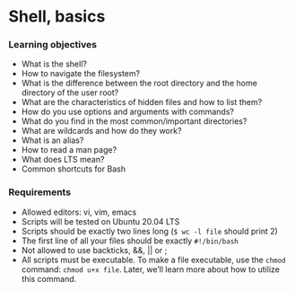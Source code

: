 # Shell, basics

### Learning objectives
* What is the shell?
* How to navigate the filesystem?
* What is the difference between the root directory and the home directory of the user root?
* What are the characteristics of hidden files and how to list them?
* How do you use options and arguments with commands?
* What do you find in the most common/important directories?
* What are wildcards and how do they work?
* What is an alias?
* How to read a man page?
* What does LTS mean?
* Common shortcuts for Bash

### Requirements 
* Allowed editors: vi, vim, emacs
* Scripts will be tested on Ubuntu 20.04 LTS
* Scripts should be exactly two lines long (`$ wc -l file` should print 2)
* The first line of all your files should be exactly `#!/bin/bash`
* Not allowed to use backticks, &&, || or ;
* All scripts must be executable. To make a file executable, use the `chmod` command: `chmod u+x file`. Later, we’ll learn more about how to utilize this command.
